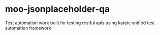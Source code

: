 # moo-jsonplaceholder-qa

Test automation work built for testing restful apis using karate unified test automation framework
